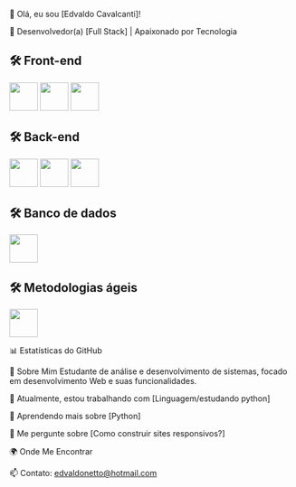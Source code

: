 👋 Olá, eu sou [Edvaldo Cavalcanti]!

🚀 Desenvolvedor(a) [Full Stack] | Apaixonado por Tecnologia



## 🛠️ Front-end  
<img src="https://cdn.jsdelivr.net/gh/devicons/devicon@latest/icons/html5/html5-original.svg" width="50" />  
<img src="https://cdn.jsdelivr.net/gh/devicons/devicon@latest/icons/css3/css3-original.svg" width="50" />  
<img src="https://cdn.jsdelivr.net/gh/devicons/devicon@latest/icons/javascript/javascript-original.svg" width="50" />  

## 🛠️ Back-end  
<img src="https://cdn.jsdelivr.net/gh/devicons/devicon@latest/icons/cplusplus/cplusplus-original.svg" width="50" />  
<img src="https://cdn.jsdelivr.net/gh/devicons/devicon@latest/icons/php/php-original.svg" width="50" />  
<img src="https://cdn.jsdelivr.net/gh/devicons/devicon@latest/icons/jupyter/jupyter-original.svg" width="50" />  

## 🛠️ Banco de dados  
<img src="https://cdn.jsdelivr.net/gh/devicons/devicon@latest/icons/microsoftsqlserver/microsoftsqlserver-original.svg" width="50" />  

## 🛠️ Metodologias ágeis  
<img src="https://cdn.jsdelivr.net/gh/devicons/devicon@latest/icons/trello/trello-original.svg" width="50" />  

    
          


📊 Estatísticas do GitHub



🎯 Sobre Mim
Estudante de análise e desenvolvimento de sistemas, focado em desenvolvimento Web e suas funcionalidades.

🔭 Atualmente, estou trabalhando com [Linguagem/estudando python]

🌱 Aprendendo mais sobre [Python]

💬 Me pergunte sobre [Como construir sites responsivos?]

🌍 Onde Me Encontrar



📫 Contato: edvaldonetto@hotmail.com

